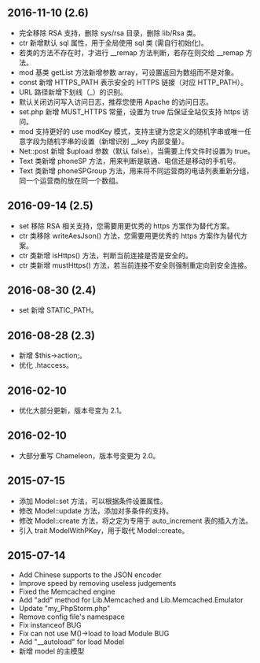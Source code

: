 ## 2016-11-10 (2.6)
* 完全移除 RSA 支持，删除 sys/rsa 目录，删除 lib/Rsa 类。
* ctr 新增默认 sql 属性，用于全局使用 sql 类 (需自行初始化)。
* 若类的方法不存在时，才进行 __remap 方法判断，若存在则交给 __remap 方法。
* mod 基类 getList 方法新增参数 array，可设置返回为数组而不是对象。
* const 新增 HTTPS\_PATH 表示安全的 HTTPS 链接（对应 HTTP_PATH）。
* URL 路径新增下划线（\_）的识别。
* 默认关闭访问写入访问日志，推荐您使用 Apache 的访问日志。
* set.php 新增 MUST_HTTPS 常量，设置为 true 后保证全站仅支持 https 访问。
* mod 支持更好的 use modKey 模式，支持主键为您定义的随机字串或唯一任意字段为随机字串的设置（新增识别 __key 内部变量）。
* Net::post 新增 $upload 参数（默认 false），当需要上传文件时设置为 true。
* Text 类新增 phoneSP 方法，用来判断是联通、电信还是移动的手机号。
* Text 类新增 phoneSPGroup 方法，用来将不同运营商的电话列表重新分组，同一个运营商的放在同一个数组。

## 2016-09-14 (2.5)
* set 移除 RSA 相关支持，您需要用更优秀的 https 方案作为替代方案。
* ctr 类移除 writeAesJson() 方法，您需要用更优秀的 https 方案作为替代方案。
* ctr 类新增 isHttps() 方法，判断当前连接是否是安全的。
* ctr 类新增 mustHttps() 方法，若当前连接不安全则强制重定向到安全连接。

## 2016-08-30 (2.4)

* set 新增 STATIC_PATH。

## 2016-08-28 (2.3)
  
* 新增 $this->action;。
* 优化 .htaccess。
  
## 2016-02-10
  
* 优化大部分更新，版本号变为 2.1。
  
## 2016-02-10
  
* 大部分重写 Chameleon，版本号变更为 2.0。
  
## 2015-07-15
  
* 添加 Model::set 方法，可以根据条件设置属性。
* 修改 Model::update 方法，添加对多条件的支持。
* 修改 Model::create 方法，将之定为专用于 auto_increment 表的插入方法。
* 引入 trait ModelWithPKey，用于取代 Model::create。
  
## 2015-07-14
  
* Add Chinese supports to the JSON encoder
* Improve speed by removing useless judgements
* Fixed the Memcached engine
* Add "add" method for Lib.Memcached and Lib.Memcached.Emulator
* Update "my_PhpStorm.php"
* Remove config file's namespace
* Fix instanceof BUG
* Fix can not use M()->load to load Module BUG
* Add "__autoload" for load Model
* 新增 model 的主模型